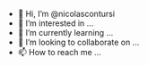 - 👋 Hi, I’m @nicolascontursi
- 👀 I’m interested in ...
- 🌱 I’m currently learning ...
- 💞️ I’m looking to collaborate on ...
- 📫 How to reach me ...

<!---
nicolascontursi/nicolascontursi is a ✨ special ✨ repository because its `README.md` (this file) appears on your GitHub profile.
You can click the Preview link to take a look at your changes.
--->
